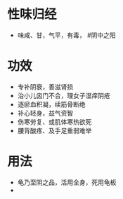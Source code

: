 # 性味归经
- 味咸、甘，气平，有毒， #阴中之阳 
# 功效
- 专补阴衰，善滋肾损
- 治小儿囟门不合，理女子湿痒阴疮
- 逐瘀血积凝，续筋骨断绝
- 补心轻身，益气资智
- 伤寒劳复、或肌体寒热欲死
- 腰背酸疼、及手足重弱难举
# 用法
- 龟乃至阴之品，活用全身，死用龟板
-  